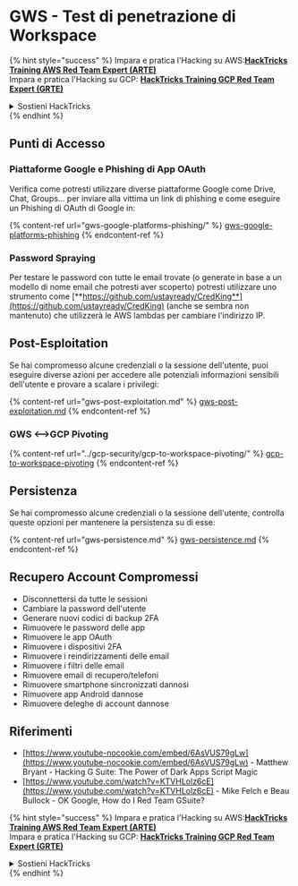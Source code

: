 # GWS - Test di penetrazione di Workspace

{% hint style="success" %}
Impara e pratica l'Hacking su AWS:<img src="/.gitbook/assets/image.png" alt="" data-size="line">[**HackTricks Training AWS Red Team Expert (ARTE)**](https://training.hacktricks.xyz/courses/arte)<img src="/.gitbook/assets/image.png" alt="" data-size="line">\
Impara e pratica l'Hacking su GCP: <img src="/.gitbook/assets/image (2).png" alt="" data-size="line">[**HackTricks Training GCP Red Team Expert (GRTE)**<img src="/.gitbook/assets/image (2).png" alt="" data-size="line">](https://training.hacktricks.xyz/courses/grte)

<details>

<summary>Sostieni HackTricks</summary>

* Controlla i [**piani di abbonamento**](https://github.com/sponsors/carlospolop)!
* **Unisciti al** 💬 [**gruppo Discord**](https://discord.gg/hRep4RUj7f) o al [**gruppo telegram**](https://t.me/peass) o **seguici** su **Twitter** 🐦 [**@hacktricks\_live**](https://twitter.com/hacktricks\_live)**.**
* **Condividi trucchi di hacking inviando PR a** [**HackTricks**](https://github.com/carlospolop/hacktricks) e [**HackTricks Cloud**](https://github.com/carlospolop/hacktricks-cloud) repos di Github.

</details>
{% endhint %}

## Punti di Accesso

### Piattaforme Google e Phishing di App OAuth

Verifica come potresti utilizzare diverse piattaforme Google come Drive, Chat, Groups... per inviare alla vittima un link di phishing e come eseguire un Phishing di OAuth di Google in:

{% content-ref url="gws-google-platforms-phishing/" %}
[gws-google-platforms-phishing](gws-google-platforms-phishing/)
{% endcontent-ref %}

### Password Spraying

Per testare le password con tutte le email trovate (o generate in base a un modello di nome email che potresti aver scoperto) potresti utilizzare uno strumento come [**https://github.com/ustayready/CredKing**](https://github.com/ustayready/CredKing) (anche se sembra non mantenuto) che utilizzerà le AWS lambdas per cambiare l'indirizzo IP.

## Post-Esploitation

Se hai compromesso alcune credenziali o la sessione dell'utente, puoi eseguire diverse azioni per accedere alle potenziali informazioni sensibili dell'utente e provare a scalare i privilegi:

{% content-ref url="gws-post-exploitation.md" %}
[gws-post-exploitation.md](gws-post-exploitation.md)
{% endcontent-ref %}

### GWS <-->GCP Pivoting

{% content-ref url="../gcp-security/gcp-to-workspace-pivoting/" %}
[gcp-to-workspace-pivoting](../gcp-security/gcp-to-workspace-pivoting/)
{% endcontent-ref %}

## Persistenza

Se hai compromesso alcune credenziali o la sessione dell'utente, controlla queste opzioni per mantenere la persistenza su di esse:

{% content-ref url="gws-persistence.md" %}
[gws-persistence.md](gws-persistence.md)
{% endcontent-ref %}

## Recupero Account Compromessi

* Disconnettersi da tutte le sessioni
* Cambiare la password dell'utente
* Generare nuovi codici di backup 2FA
* Rimuovere le password delle app
* Rimuovere le app OAuth
* Rimuovere i dispositivi 2FA
* Rimuovere i reindirizzamenti delle email
* Rimuovere i filtri delle email
* Rimuovere email di recupero/telefoni
* Rimuovere smartphone sincronizzati dannosi
* Rimuovere app Android dannose
* Rimuovere deleghe di account dannose

## Riferimenti

* [https://www.youtube-nocookie.com/embed/6AsVUS79gLw](https://www.youtube-nocookie.com/embed/6AsVUS79gLw) - Matthew Bryant - Hacking G Suite: The Power of Dark Apps Script Magic
* [https://www.youtube.com/watch?v=KTVHLolz6cE](https://www.youtube.com/watch?v=KTVHLolz6cE) - Mike Felch e Beau Bullock - OK Google, How do I Red Team GSuite?

{% hint style="success" %}
Impara e pratica l'Hacking su AWS:<img src="/.gitbook/assets/image.png" alt="" data-size="line">[**HackTricks Training AWS Red Team Expert (ARTE)**](https://training.hacktricks.xyz/courses/arte)<img src="/.gitbook/assets/image.png" alt="" data-size="line">\
Impara e pratica l'Hacking su GCP: <img src="/.gitbook/assets/image (2).png" alt="" data-size="line">[**HackTricks Training GCP Red Team Expert (GRTE)**<img src="/.gitbook/assets/image (2).png" alt="" data-size="line">](https://training.hacktricks.xyz/courses/grte)

<details>

<summary>Sostieni HackTricks</summary>

* Controlla i [**piani di abbonamento**](https://github.com/sponsors/carlospolop)!
* **Unisciti al** 💬 [**gruppo Discord**](https://discord.gg/hRep4RUj7f) o al [**gruppo telegram**](https://t.me/peass) o **seguici** su **Twitter** 🐦 [**@hacktricks\_live**](https://twitter.com/hacktricks\_live)**.**
* **Condividi trucchi di hacking inviando PR a** [**HackTricks**](https://github.com/carlospolop/hacktricks) e [**HackTricks Cloud**](https://github.com/carlospolop/hacktricks-cloud) repos di Github.

</details>
{% endhint %}
